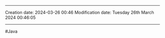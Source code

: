 

----
Creation date: 2024-03-26 00:46
Modification date: Tuesday 26th March 2024 00:46:05

----

#Java  

